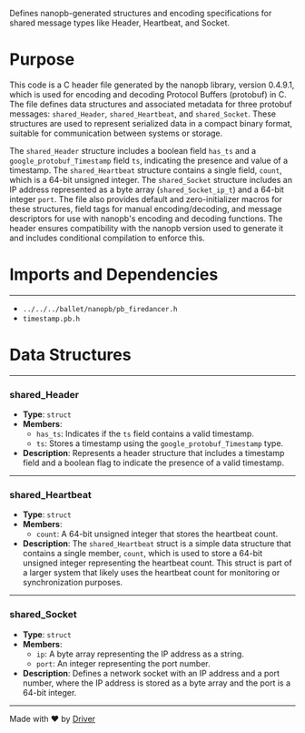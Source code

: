 <!--------------------------------------------------------------------------------->
<!-- IMPORTANT: This file is auto-generated by Driver (https://driver.ai). -------->
<!-- Manual edits may be overwritten on future commits. --------------------------->
<!--------------------------------------------------------------------------------->

Defines nanopb-generated structures and encoding specifications for shared message types like Header, Heartbeat, and Socket.

# Purpose
This code is a C header file generated by the nanopb library, version 0.4.9.1, which is used for encoding and decoding Protocol Buffers (protobuf) in C. The file defines data structures and associated metadata for three protobuf messages: `shared_Header`, `shared_Heartbeat`, and `shared_Socket`. These structures are used to represent serialized data in a compact binary format, suitable for communication between systems or storage.

The `shared_Header` structure includes a boolean field `has_ts` and a `google_protobuf_Timestamp` field `ts`, indicating the presence and value of a timestamp. The `shared_Heartbeat` structure contains a single field, `count`, which is a 64-bit unsigned integer. The `shared_Socket` structure includes an IP address represented as a byte array (`shared_Socket_ip_t`) and a 64-bit integer `port`. The file also provides default and zero-initializer macros for these structures, field tags for manual encoding/decoding, and message descriptors for use with nanopb's encoding and decoding functions. The header ensures compatibility with the nanopb version used to generate it and includes conditional compilation to enforce this.
# Imports and Dependencies

---
- `../../../ballet/nanopb/pb_firedancer.h`
- `timestamp.pb.h`


# Data Structures

---
### shared\_Header
- **Type**: ``struct``
- **Members**:
    - `has_ts`: Indicates if the `ts` field contains a valid timestamp.
    - `ts`: Stores a timestamp using the `google_protobuf_Timestamp` type.
- **Description**: Represents a header structure that includes a timestamp field and a boolean flag to indicate the presence of a valid timestamp.


---
### shared\_Heartbeat
- **Type**: ``struct``
- **Members**:
    - ``count``: A 64-bit unsigned integer that stores the heartbeat count.
- **Description**: The `shared_Heartbeat` struct is a simple data structure that contains a single member, `count`, which is used to store a 64-bit unsigned integer representing the heartbeat count. This struct is part of a larger system that likely uses the heartbeat count for monitoring or synchronization purposes.


---
### shared\_Socket
- **Type**: ``struct``
- **Members**:
    - ``ip``: A byte array representing the IP address as a string.
    - ``port``: An integer representing the port number.
- **Description**: Defines a network socket with an IP address and a port number, where the IP address is stored as a byte array and the port is a 64-bit integer.



---
Made with ❤️ by [Driver](https://www.driver.ai/)